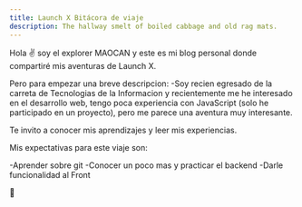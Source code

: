 ```yaml
---
title: Launch X Bitácora de viaje
description: The hallway smelt of boiled cabbage and old rag mats.
---
```


Hola ✌️  soy el explorer MAOCAN y este es mi blog personal donde compartiré mis aventuras de Launch X.

Pero para empezar una breve descripcion:
-Soy recien egresado de la carreta de Tecnologias de la Informacion y recientemente me he interesado en
el desarrollo web, tengo poca experiencia con JavaScript (solo he participado en un proyecto), pero me
parece una aventura muy interesante.

Te invito a conocer mis aprendizajes y leer mis experiencias.

Mis expectativas para este viaje son:

-Aprender sobre git
-Conocer un poco mas y practicar el backend
-Darle funcionalidad al Front


🚀
